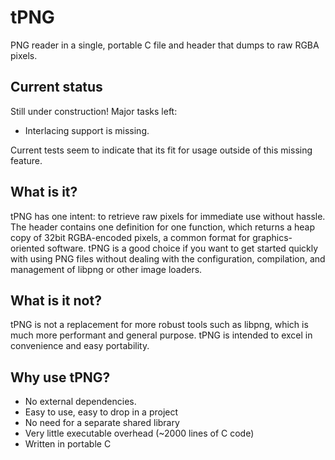 # tPNG
PNG reader in a single, portable C file and header that dumps to raw RGBA pixels.


Current status
--------------
Still under construction! Major tasks left: 
* Interlacing support is missing.

Current tests seem to indicate that its fit for usage outside of this missing feature.


What is it?
-----------
tPNG has one intent: to retrieve raw pixels for immediate use without hassle.
The header contains one definition for one function, which returns a heap copy of 
32bit RGBA-encoded pixels, a common format for graphics-oriented software.
tPNG is a good choice if you want to get started quickly with using 
PNG files without dealing with the configuration, compilation, and 
management of libpng or other image loaders.

What is it not?
---------------
tPNG is not a replacement for more robust tools such as libpng,
which is much more performant and general purpose. tPNG is 
intended to excel in convenience and easy portability.


Why use tPNG?
------------
* No external dependencies.
* Easy to use, easy to drop in a project
* No need for a separate shared library
* Very little executable overhead (~2000 lines of C code)
* Written in portable C




